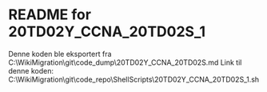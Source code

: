 # README for 20TD02Y_CCNA_20TD02S_1
Denne koden ble eksportert fra C:\WikiMigration\git\code_dump\20TD02Y_CCNA_20TD02S.md
Link til denne koden: C:\WikiMigration\git\code_repo\ShellScripts\20TD02Y_CCNA_20TD02S_1.sh

